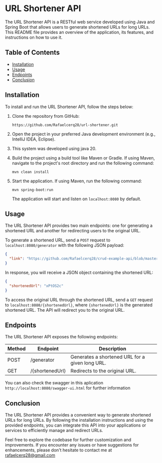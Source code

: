 # URL Shortener API

The URL Shortener API is a RESTful web service developed using Java and Spring Boot that allows users to generate shortened URLs for long URLs. This README file provides an overview of the application, its features, and instructions on how to use it.

## Table of Contents
- [Installation](#installation)
- [Usage](#usage)
- [Endpoints](#endpoints)
- [Conclusion](#conclusion)

## Installation

To install and run the URL Shortener API, follow the steps below:

1. Clone the repository from GitHub:

   ```shell
   https://github.com/Rafaelcerq28/url-shortener.git
   ```

2. Open the project in your preferred Java development environment (e.g., IntelliJ IDEA, Eclipse).

3. This system was developed using java 20.

4. Build the project using a build tool like Maven or Gradle. If using Maven, navigate to the project's root directory and run the following command:

   ```shell
   mvn clean install
   ```

5. Start the application. If using Maven, run the following command:

   ```shell
   mvn spring-boot:run
   ```

   The application will start and listen on `localhost:8080` by default.

## Usage

The URL Shortener API provides two main endpoints: one for generating a shortened URL and another for redirecting users to the original URL.

To generate a shortened URL, send a `POST` request to `localhost:8080/generator` with the following JSON payload:

```json
{
  "link": "https://github.com/Rafaelcerq28/crud-example-api/blob/master/pom.xml"
}
```

In response, you will receive a JSON object containing the shortened URL:

```json
{
  "shortenedUrl": "xPtOS2c"
}
```

To access the original URL through the shortened URL, send a `GET` request to `localhost:8080/{shortenedUrl}`, where `{shortenedUrl}` is the generated shortened URL. The API will redirect you to the original URL.

## Endpoints

The URL Shortener API exposes the following endpoints:

| Method | Endpoint              | Description                                    |
| ------ | --------------------- | ---------------------------------------------- |
| POST   | /generator            | Generates a shortened URL for a given long URL. |
| GET    | /{shortenedUrl}       | Redirects to the original URL.                 |

You can also check the swagger in this aplication `http://localhost:8080/swagger-ui.html` for further information

## Conclusion

The URL Shortener API provides a convenient way to generate shortened URLs for long URLs. By following the installation instructions and using the provided endpoints, you can integrate this API into your applications or services to efficiently manage and redirect URLs.

Feel free to explore the codebase for further customization and improvements. If you encounter any issues or have suggestions for enhancements, please don't hesitate to contact me at rafaelcerq28@gmail.com

